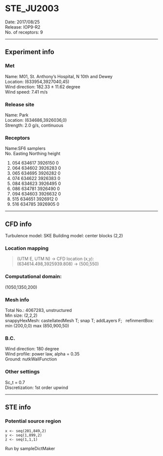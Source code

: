 # STE_JU2003
Date: 2017/08/25  
Release: IOP9-R2  
No. of receptors: 9  
***
## Experiment info
### Met
Name: M01,	St. Anthony’s Hospital,	N 10th and Dewey  
Location: (633954,3927040,45)  
Wind direction: 182.33 ± 11.62 degree  
Wind speed: 7.41 m/s  
### Release site
Name: Park  
Location: (634686,3926036,0)  
Strength: 2.0 g/s, continuous  
### Receptors
Name:SF6 samplers  
No. Easting Northing height  
1. 054 634617 3926150 0  
2. 064 634602 3926283 0  
3. 065 634695 3926282 0  
4. 074 634622 3926383 0  
5. 084 634623 3926495 0  
6. 086 634781 3926490 0  
7. 094 634603 3926632 0  
8. 515 634651 3926912 0  
9. 516 634785 3926905 0  
***
## CFD info
Turbulence model: SKE
Building model: center blocks (2,2)
### Location mapping 
> (UTM E, UTM N) -> CFD location (x,y):  
> (634614.498,3925939.808) -> (500,550)  
### Computational domain:
(1050,1350,200)  
### Mesh info
Total No.: 4067283, unstructured  
Min size: (2,2,2)  
snappyHexMesh: castellatedMesh T; snap T; addLayers F;  
refinmentBox: min (200,0,0) max (850,900,50)  
### B.C.
Wind direction: 180 degree  
Wind profile: power law, alpha = 0.35  
Ground: nutkWallFunction  
### Other settings
Sc_t = 0.7  
Discretization: 1st order upwind  
***
## STE info
### Potential source region
    x <- seq(201,849,2)  
    y <- seq(1,899,2)  
    z <- seq(1,1,1)  
Run by sampleDictMaker  
